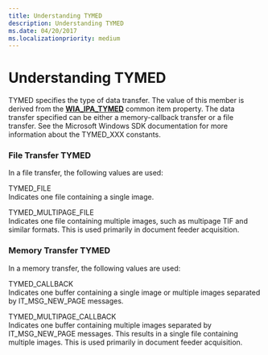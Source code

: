 ```yaml
---
title: Understanding TYMED
description: Understanding TYMED
ms.date: 04/20/2017
ms.localizationpriority: medium
---
```


# Understanding TYMED





TYMED specifies the type of data transfer. The value of this member is derived from the [**WIA\_IPA\_TYMED**](./wia-ipa-tymed.md) common item property. The data transfer specified can be either a memory-callback transfer or a file transfer. See the Microsoft Windows SDK documentation for more information about the TYMED\_XXX constants.

### File Transfer TYMED

In a file transfer, the following values are used:

<a href="" id="tymed-file"></a>TYMED\_FILE  
Indicates one file containing a single image.

<a href="" id="tymed-multipage-file"></a>TYMED\_MULTIPAGE\_FILE  
Indicates one file containing multiple images, such as multipage TIF and similar formats. This is used primarily in document feeder acquisition.

### Memory Transfer TYMED

In a memory transfer, the following values are used:

<a href="" id="tymed-callback"></a>TYMED\_CALLBACK  
Indicates one buffer containing a single image or multiple images separated by IT\_MSG\_NEW\_PAGE messages.

<a href="" id="tymed-multipage-callback"></a>TYMED\_MULTIPAGE\_CALLBACK  
Indicates one buffer containing multiple images separated by IT\_MSG\_NEW\_PAGE messages. This results in a single file containing multiple images. This is used primarily in document feeder acquisition.

 

